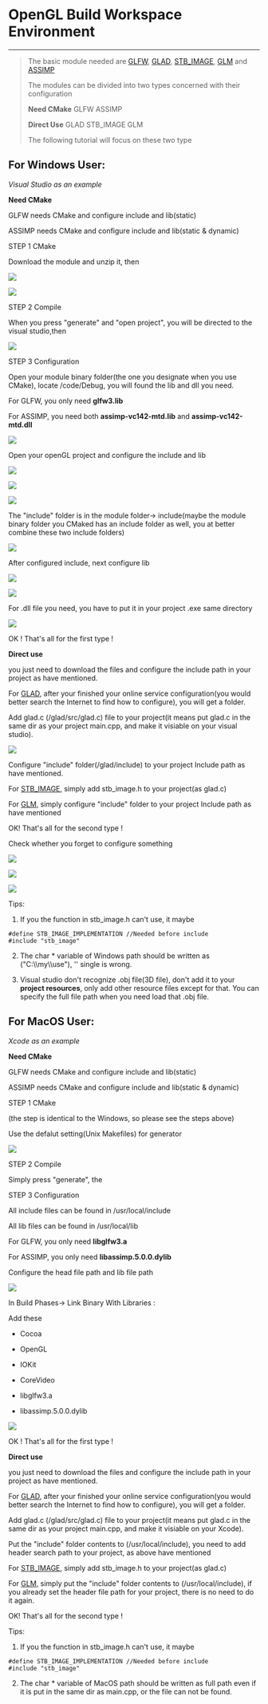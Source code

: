 # OpenGL Build Workspace Environment

---------

> The basic module needed are [GLFW](http://www.glfw.org/download.html), [GLAD](http://glad.dav1d.de/), [STB_IMAGE](https://github.com/nothings/stb/blob/master/stb_image.h), [GLM](https://glm.g-truc.net/0.9.8/index.html) and [ASSIMP](http://assimp.org/main_downloads.html)
> 
> The modules can be divided into two types concerned with their configuration
> 
> **Need CMake** GLFW ASSIMP
> 
> **Direct Use** GLAD STB_IMAGE GLM
> 
> The following tutorial will focus on these two type 

## For Windows User:

*Visual Studio as an example*

**Need CMake**

GLFW needs CMake and configure include and lib(static)

ASSIMP needs CMake and configure include and lib(static & dynamic)

STEP 1 CMake

Download the module and unzip it, then

![](https://github.com/Zhouyuankun/openGL-configuration/blob/main/res/pic1.jpg?raw=true)

![](https://github.com/Zhouyuankun/openGL-configuration/blob/main/res/pic2.jpg?raw=true)

STEP 2 Compile 

When you press "generate" and "open project", you will be directed to the visual studio,then

![](https://github.com/Zhouyuankun/openGL-configuration/blob/main/res/pic3.jpg?raw=true)

STEP 3 Configuration

Open your module binary folder(the one you designate when you use CMake), locate /code/Debug, you will found the lib and dll you need.

For GLFW, you only need **glfw3.lib**

For ASSIMP, you need both **assimp-vc142-mtd.lib** and **assimp-vc142-mtd.dll** 

![](https://github.com/Zhouyuankun/openGL-configuration/blob/main/res/pic4.jpg?raw=true)

Open your openGL project and configure the include and lib

![](https://github.com/Zhouyuankun/openGL-configuration/blob/main/res/pic5.jpg?raw=true)

![](https://github.com/Zhouyuankun/openGL-configuration/blob/main/res/pic6.jpg?raw=true)

![](https://github.com/Zhouyuankun/openGL-configuration/blob/main/res/pic7.jpg?raw=true)

The "include" folder is in the module folder-> include(maybe the module binary folder you CMaked has an include folder as well, you at better combine these two include folders)

![](https://github.com/Zhouyuankun/openGL-configuration/blob/main/res/pic8.jpg?raw=true)

After configured include, next configure lib

![](https://github.com/Zhouyuankun/openGL-configuration/blob/main/res/pic9.jpg?raw=true)

![](https://github.com/Zhouyuankun/openGL-configuration/blob/main/res/pic10.jpg?raw=true)

For .dll file you need, you have to put it in your project .exe same directory

![](https://github.com/Zhouyuankun/openGL-configuration/blob/main/res/pic11.jpg?raw=true)

OK ! That's all for the first type !

**Direct use**

you just need to download the files and configure the include path in your project as have mentioned.

For <u>GLAD</u>, after your finished your online service configuration(you would better search the Internet to find how to configure), you will get a folder.  

Add glad.c (/glad/src/glad.c) file to your project(it means put glad.c in the same dir as your project main.cpp, and make it visiable on your visual studio). 

![](https://github.com/Zhouyuankun/openGL-configuration/blob/main/res/pic12.jpg?raw=true)

Configure "include" folder(/glad/include) to your project Include path as have mentioned.

For <u>STB_IMAGE</u>, simply add stb_image.h to your project(as glad.c)

For <u>GLM,</u> simply configure "include" folder to your project Include path as have mentioned

OK! That's all for the second type !

Check whether you forget to configure something

![](https://github.com/Zhouyuankun/openGL-configuration/blob/main/res/pic13.jpg?raw=true)

![](https://github.com/Zhouyuankun/openGL-configuration/blob/main/res/pic14.jpg?raw=true)

![](https://github.com/Zhouyuankun/openGL-configuration/blob/main/res/pic15.jpg?raw=true)

Tips:

1. If you the function in stb_image.h can't use, it maybe

```
#define STB_IMAGE_IMPLEMENTATION //Needed before include
#include "stb_image"
```

2. The char * variable of Windows path should be written as ("C:\\\my\\\use"), '\' single is wrong.

3. Visual studio don't recognize .obj file(3D file), don't add it to your **project resources**, only add other resource files except for that. You can specify the full file path when you need load that .obj file.

## For MacOS User:

*Xcode as an example*

**Need CMake**

GLFW needs CMake and configure include and lib(static)

ASSIMP needs CMake and configure include and lib(static & dynamic)

STEP 1 CMake

(the step is identical to the Windows, so please see the steps above)

Use the defalut setting(Unix Makefiles) for generator

![](https://github.com/Zhouyuankun/openGL-configuration/blob/main/res/pic16.jpg?raw=true)

STEP 2 Compile

Simply press "generate", the 

STEP 3 Configuration

All include files can be found in /usr/local/include

All lib files can be found in /usr/local/lib

For GLFW, you only need **libglfw3.a**

For ASSIMP, you only need  **libassimp.5.0.0.dylib**

Configure the head file path and lib file path

![](https://github.com/Zhouyuankun/openGL-configuration/blob/main/res/pic17.jpg?raw=true)

In Build Phases-> Link Binary With Libraries :

Add these

- Cocoa

- OpenGL

- IOKit

- CoreVideo

- libglfw3.a

- libassimp.5.0.0.dylib

![](https://github.com/Zhouyuankun/openGL-configuration/blob/main/res/pic18.jpg?raw=true)

OK ! That's all for the first type !

**Direct use**

you just need to download the files and configure the include path in your project as have mentioned.

For <u>GLAD</u>, after your finished your online service configuration(you would better search the Internet to find how to configure), you will get a folder.

Add glad.c (/glad/src/glad.c) file to your project(it means put glad.c in the same dir as your project main.cpp, and make it visiable on your Xcode).

Put the "include" folder contents to (/usr/local/include), you need to add header search path to your project, as above have mentioned

For <u>STB_IMAGE</u>, simply add stb_image.h to your project(as glad.c)

For <u>GLM,</u> simply put the "include" folder contents to (/usr/local/include), if you already set the header file path for your project, there is no need to do it again.

OK! That's all for the second type !

Tips:

1. If you the function in stb_image.h can't use, it maybe

```
#define STB_IMAGE_IMPLEMENTATION //Needed before include
#include "stb_image"
```

2. The char * variable of MacOS path should be written as full path even if it is put in the same dir as main.cpp, or the file can not be found.
